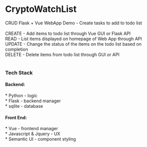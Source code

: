 # CryptoWatchList
CRUD Flask + Vue WebApp Demo - Create tasks to add to todo list <br />
<br />
CREATE - Add items to todo list through Vue GUI or Flask API <br />
READ - List items displayed on homepage of Web App through API <br />
UPDATE - Change the status of the items on the todo list based on completion <br />
DELETE - Delete items from todo list through GUI or API <br />
<br />

<h3>Tech Stack</h3>
<h4>Backend:</h4>
* Python - logic <br />
* Flask - backend manager <br />
* sqlite - database <br />
<h4>Front End:</h4>
* Vue - frontend manager <br />
* Javascript & Jquery - UX <br />
* Semantic UI - component styling <br />
